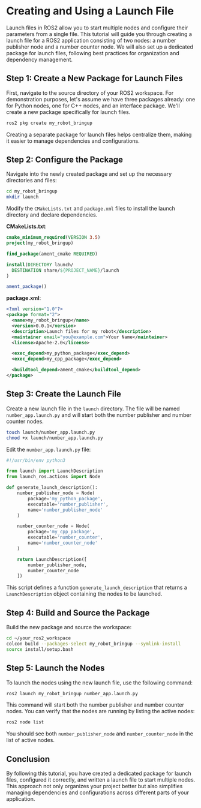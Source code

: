# Creating and Using a Launch File

Launch files in ROS2 allow you to start multiple nodes and configure their parameters from a single file. This tutorial will guide you through creating a launch file for a ROS2 application consisting of two nodes: a number publisher node and a number counter node. We will also set up a dedicated package for launch files, following best practices for organization and dependency management.

## Step 1: Create a New Package for Launch Files

First, navigate to the source directory of your ROS2 workspace. For demonstration purposes, let's assume we have three packages already: one for Python nodes, one for C++ nodes, and an interface package. We'll create a new package specifically for launch files.

```bash
ros2 pkg create my_robot_bringup
```

Creating a separate package for launch files helps centralize them, making it easier to manage dependencies and configurations.

## Step 2: Configure the Package

Navigate into the newly created package and set up the necessary directories and files:

```bash
cd my_robot_bringup
mkdir launch
```

Modify the `CMakeLists.txt` and `package.xml` files to install the launch directory and declare dependencies.

**CMakeLists.txt**:

```cmake
cmake_minimum_required(VERSION 3.5)
project(my_robot_bringup)

find_package(ament_cmake REQUIRED)

install(DIRECTORY launch/
  DESTINATION share/${PROJECT_NAME}/launch
)

ament_package()
```

**package.xml**:

```xml
<?xml version="1.0"?>
<package format="2">
  <name>my_robot_bringup</name>
  <version>0.0.1</version>
  <description>Launch files for my robot</description>
  <maintainer email="you@example.com">Your Name</maintainer>
  <license>Apache-2.0</license>

  <exec_depend>my_python_package</exec_depend>
  <exec_depend>my_cpp_package</exec_depend>

  <buildtool_depend>ament_cmake</buildtool_depend>
</package>
```

## Step 3: Create the Launch File

Create a new launch file in the `launch` directory. The file will be named `number_app.launch.py` and will start both the number publisher and number counter nodes.

```bash
touch launch/number_app.launch.py
chmod +x launch/number_app.launch.py
```

Edit the `number_app.launch.py` file:

```python
#!/usr/bin/env python3

from launch import LaunchDescription
from launch_ros.actions import Node

def generate_launch_description():
    number_publisher_node = Node(
        package='my_python_package',
        executable='number_publisher',
        name='number_publisher_node'
    )

    number_counter_node = Node(
        package='my_cpp_package',
        executable='number_counter',
        name='number_counter_node'
    )

    return LaunchDescription([
        number_publisher_node,
        number_counter_node
    ])
```

This script defines a function `generate_launch_description` that returns a `LaunchDescription` object containing the nodes to be launched.

## Step 4: Build and Source the Package

Build the new package and source the workspace:

```bash
cd ~/your_ros2_workspace
colcon build --packages-select my_robot_bringup --symlink-install
source install/setup.bash
```

## Step 5: Launch the Nodes

To launch the nodes using the new launch file, use the following command:

```bash
ros2 launch my_robot_bringup number_app.launch.py
```

This command will start both the number publisher and number counter nodes. You can verify that the nodes are running by listing the active nodes:

```bash
ros2 node list
```

You should see both `number_publisher_node` and `number_counter_node` in the list of active nodes.

## Conclusion

By following this tutorial, you have created a dedicated package for launch files, configured it correctly, and written a launch file to start multiple nodes. This approach not only organizes your project better but also simplifies managing dependencies and configurations across different parts of your application.